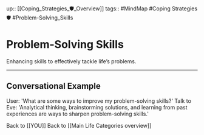 up:: [[Coping_Strategies_🛡️_Overview]]
tags:: #MindMap #Coping Strategies 🛡️ #Problem-Solving_Skills

# Problem-Solving Skills

Enhancing skills to effectively tackle life’s problems.

---
## Conversational Example
User: 'What are some ways to improve my problem-solving skills?'
Talk to Eve: 'Analytical thinking, brainstorming solutions, and learning from past experiences are ways to sharpen problem-solving skills.'

Back to [[YOU]]
Back to [[Main Life Categories overview]]

